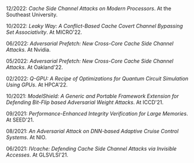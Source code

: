 12/2022:  *Cache Side Channel Attacks on Modern Processors*. At the Southeast University. [<i class="far fa-file-powerpoint"></i>](/files/seu-talk-clean.pptx)  

10/2022:  *Leaky Way: A Conflict-Based Cache Covert Channel Bypassing Set Associativity*. At MICRO'22. [<i class="far fa-file-powerpoint"></i>](/files/micro22-clean.pptx)  

06/2022:  *Adversarial Prefetch: New Cross-Core Cache Side Channel Attacks*. At Nvidia. [<i class="far fa-file-powerpoint"></i>](/files/AdversarialPrefetch-NVIDIA-clean.pptx)  

05/2022:  *Adversarial Prefetch: New Cross-Core Cache Side Channel Attacks*. At Oakland'22. [<i class="far fa-file-powerpoint"></i>](/files/oakland22-clean.pptx) 

02/2022:  *Q-GPU: A Recipe of Optimizations for Quantum Circuit Simulation Using GPUs*. At HPCA'22. [<i class="far fa-file-powerpoint"></i>](/files/hpca22-clean.pptx)

10/2021:  *ModelShield: A Generic and Portable Framework Extension for Defending Bit-Flip based Adversarial Weight Attacks*. At ICCD'21. [<i class="far fa-file-powerpoint"></i>](/files/modelshield-clean.pptx)  

09/2021:  *Performance-Enhanced Integrity Verification for Large Memories*. At SEED'21. [<i class="far fa-file-powerpoint"></i>](/files/seed_slides-clean.pptx)  

08/2021:  *An Adversarial Attack on DNN-based Adaptive Cruise Control Systems*. At NIO. [<i class="far fa-file-powerpoint"></i>](/files/coming.pptx)

06/2021:  *IVcache: Defending Cache Side Channel Attacks via Invisible Accesses*. At GLSVLSI'21. [<i class="far fa-file-powerpoint"></i>](/files/glsvlsi-clean.pptx)  



